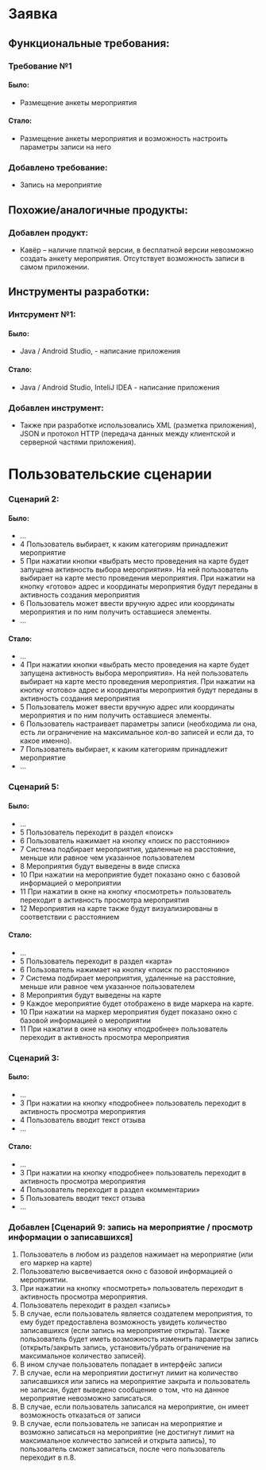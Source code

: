 # Заявка
## Функциональные требования:
### Требование №1
#### Было:
* Размещение анкеты мероприятия
#### Стало:
* Размещение анкеты мероприятия и возможность настроить параметры записи на него
### Добавлено требование:
* Запись на мероприятие


## Похожие/аналогичные продукты:
### Добавлен продукт:
* Кавёр – наличие платной версии, в бесплатной версии невозможно создать анкету мероприятия. Отсутствует возможность записи в самом приложении. 

## Инструменты разработки:
### Интсрумент №1:
#### Было:
* Java / Android Studio, - написание приложения
#### Стало:
* Java / Android Studio, InteliJ IDEA - написание приложения
### Добавлен инструмент:   
* Также при разработке использовались XML (разметка приложения), JSON и протокол HTTP (передача данных между клиентской и серверной частями приложения).

# Пользовательские сценарии
### Сценарий 2:
#### Было:
* ...
* 4 Пользователь выбирает, к каким категориям принадлежит мероприятие
* 5 При нажатии кнопки «выбрать место проведения на карте будет запущена активность выбора мероприятия». На ней пользователь выбирает на карте место проведения мероприятия. При нажатии на кнопку «готово» адрес и координаты мероприятия будут переданы в активность создания мероприятия
* 6 Пользователь может ввести вручную адрес или координаты мероприятия и по ним получить оставшиеся элементы.
* ...
#### Стало:
* ...
* 4 При нажатии кнопки «выбрать место проведения на карте будет запущена активность выбора мероприятия». На ней пользователь выбирает на карте место проведения мероприятия. При нажатии на кнопку «готово» адрес и координаты мероприятия будут переданы в активность создания мероприятия
* 5 Пользователь может ввести вручную адрес или координаты мероприятия и по ним получить оставшиеся элементы.
* 6 Пользователь настраивает параметры записи (необходима ли она, есть ли ограничение на максимальное кол-во записей и если да, то какое именно).
* 7 Пользователь выбирает, к каким категориям принадлежит мероприятие
* ...

### Сценарий 5:
#### Было:
* ...
* 5 Пользователь переходит в раздел «поиск»
* 6 Пользователь нажимает на кнопку «поиск по расстоянию»
* 7 Система подбирает мероприятия, удаленные на расстояние, меньше или равное чем указанное пользователем
* 8 Мероприятия будут выведены в виде списка
* 10 При нажатии на мероприятие будет показано окно с базовой информацией о мероприятии 
* 11 При нажатии в окне на кнопку «посмотреть» пользователь переходит в активность просмотра мероприятия
* 12 Мероприятия на карте также будут визуализированы в соответствии с расстоянием

#### Стало:
* ...
* 5 Пользователь переходит в раздел «карта»
* 6 Пользователь нажимает на кнопку «поиск по расстоянию»
* 7 Система подбирает мероприятия, удаленные на расстояние, меньше или равное чем указанное пользователем
* 8 Мероприятия будут выведены на карте
* 9 Каждое мероприятие будет отображено в виде маркера на карте.
* 10 При нажатии на маркер мероприятия будет показано окно с базовой информацией о мероприятии 
* 11 При нажатии в окне на кнопку «подробнее» пользователь переходит в активность просмотра мероприятия

### Сценарий 3:
#### Было:
* ...
* 3 При нажатии на кнопку «подробнее» пользователь переходит в активность просмотра мероприятия
* 4 Пользователь вводит текст отзыва
* ...
#### Стало:
* ...
* 3 При нажатии на кнопку «подробнее» пользователь переходит в активность просмотра мероприятия
* 4 Пользователь переходит в раздел «комментарии»
* 5 Пользователь вводит текст отзыва
* ...
### Добавлен [Сценарий 9: запись на мероприятие / просмотр информации о записавшихся]
1.	Пользователь в любом из разделов нажимает на мероприятие (или его маркер на карте)
2.	Пользователю высвечивается окно с базовой информацией о мероприятии.
3.	При нажатии на кнопку «посмотреть» пользователь переходит в активность просмотра мероприятия.
4.	Пользователь переходит в раздел «запись»
5.	В случае, если пользователь является создателем мероприятия, то ему будет предоставлена возможность увидеть количество записавшихся (если запись на мероприятие открыта). Также пользователь будет иметь возможность изменить параметры запись (открыть/закрыть запись, установить/убрать ограничение на максимальное количество записей).
6.	В ином случае пользователь попадает в интерфейс записи
7.	В случае, если на мероприятии достигнут лимит на количество записавшихся или запись на мероприятие закрыта и пользователь не записан, будет выведено сообщение о том, что на данное мероприятие невозможно записаться.
8.	В случае, если пользователь записался на мероприятие, он имеет возможность отказаться от записи
9.	В случае, если пользователь не записан на мероприятие и возможно записаться на мероприятие (не достигнут лимит на максимальное количество записей и открыта запись), то пользователь сможет записаться, после чего пользователь переходит в п.8.

